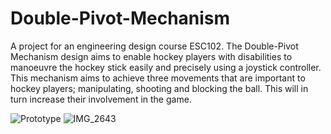 # Double-Pivot-Mechanism
A project for an engineering design course ESC102.
The Double-Pivot Mechanism design aims to enable hockey players with disabilities to manoeuvre the hockey stick easily and precisely using a joystick controller. This mechanism aims to achieve three movements that are important to hockey players; manipulating, shooting and blocking the ball. This will in turn increase their involvement in the game.

![Prototype](https://user-images.githubusercontent.com/86870298/163900711-ff6f0a2e-efc0-46aa-8cda-0d1ba34a1df5.jpg)
![IMG_2643](https://user-images.githubusercontent.com/86870298/163900960-f4365f8b-0cec-4a87-a3cb-083580a8a435.PNG)
